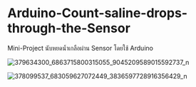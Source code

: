 # Arduino-Count-saline-drops-through-the-Sensor
Mini-Project นับหยดน้ำเกลือผ่าน Sensor โดยใช้ Arduino

![379634300_6863715800315055_9045209589015592737_n](https://github.com/jitjamras/Arduino-Count-saline-drops-through-the-Sensor/assets/87308156/2ddea487-b8ea-499e-9457-14df8c7e5445)

![378099537_683059627072449_3836597728916356429_n](https://github.com/jitjamras/Arduino-Count-saline-drops-through-the-Sensor/assets/87308156/df9c4967-c5f0-46a1-a1f9-b5b4cf3cbd73)
